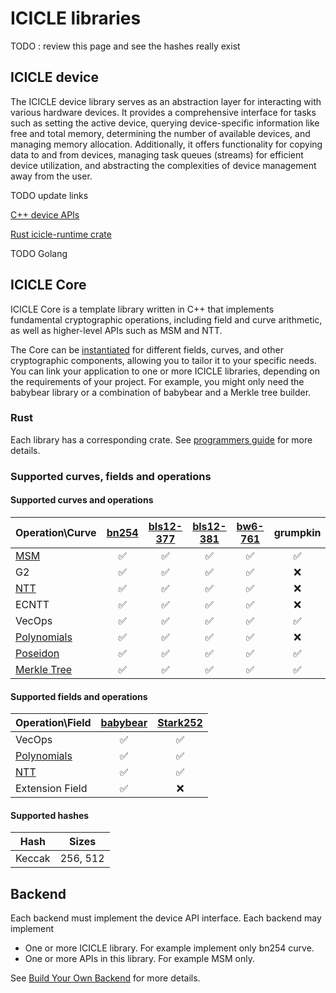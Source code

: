 # ICICLE libraries

TODO : review this page and see the hashes really exist

## ICICLE device

The ICICLE device library serves as an abstraction layer for interacting with various hardware devices. It provides a comprehensive interface for tasks such as setting the active device, querying device-specific information like free and total memory, determining the number of available devices, and managing memory allocation. Additionally, it offers functionality for copying data to and from devices, managing task queues (streams) for efficient device utilization, and abstracting the complexities of device management away from the user. 

TODO update links

[C++ device APIs](https://github.com/ingonyama-zk/icicle/blob/yshekel/V3/icicle_v3/include/icicle/runtime.h)

[Rust icicle-runtime crate](https://github.com/ingonyama-zk/icicle/tree/yshekel/V3/wrappers/rust_v3/icicle-runtime)

TODO Golang

## ICICLE Core

ICICLE Core is a template library written in C++ that implements fundamental cryptographic operations, including field and curve arithmetic, as well as higher-level APIs such as MSM and NTT.

The Core can be [instantiated](./getting_started) for different fields, curves, and other cryptographic components, allowing you to tailor it to your specific needs. You can link your application to one or more ICICLE libraries, depending on the requirements of your project. For example, you might only need the babybear library or a combination of babybear and a Merkle tree builder.


### Rust
Each library has a corresponding crate. See [programmers guide](./programmers_guide/general.md) for more details.

### Supported curves, fields and operations

#### Supported curves and operations

| Operation\Curve                                     | [bn254](https://neuromancer.sk/std/bn/bn254) | [bls12-377](https://neuromancer.sk/std/bls/BLS12-377) | [bls12-381](https://neuromancer.sk/std/bls/BLS12-381) | [bw6-761](https://eprint.iacr.org/2020/351) | grumpkin |
| --------------------------------------------------- | :------------------------------------------: | :---------------------------------------------------: | :---------------------------------------------------: | :-----------------------------------------: | :------: |
| [MSM](./primitives/msm)                             |                      ✅                       |                           ✅                           |                           ✅                           |                      ✅                      |    ✅     |
| G2                                                  |                      ✅                       |                           ✅                           |                           ✅                           |                      ✅                      |    ❌     |
| [NTT](./primitives/ntt)                             |                      ✅                       |                           ✅                           |                           ✅                           |                      ✅                      |    ❌     |
| ECNTT                                               |                      ✅                       |                           ✅                           |                           ✅                           |                      ✅                      |    ❌     |
| VecOps                                              |                      ✅                       |                           ✅                           |                           ✅                           |                      ✅                      |    ✅     |
| [Polynomials](./polynomials/overview)               |                      ✅                       |                           ✅                           |                           ✅                           |                      ✅                      |    ❌     |
| [Poseidon](primitives/poseidon)                     |                      ✅                       |                           ✅                           |                           ✅                           |                      ✅                      |    ✅     |
| [Merkle Tree](primitives/poseidon#the-tree-builder) |                      ✅                       |                           ✅                           |                           ✅                           |                      ✅                      |    ✅     |

#### Supported fields and operations

| Operation\Field                       | [babybear](https://eprint.iacr.org/2023/824.pdf) | [Stark252](https://docs.starknet.io/documentation/architecture_and_concepts/Cryptography/p-value/) |
| ------------------------------------- | :----------------------------------------------: | :------------------------------------------------------------------------------------------------: |
| VecOps                                |                        ✅                         |                                                 ✅                                                  |
| [Polynomials](./polynomials/overview) |                        ✅                         |                                                 ✅                                                  |
| [NTT](primitives/ntt)                 |                        ✅                         |                                                 ✅                                                  |
| Extension Field                       |                        ✅                         |                                                 ❌                                                  |

#### Supported hashes

| Hash   |  Sizes   |
| ------ | :------: |
| Keccak | 256, 512 |

## Backend
Each backend must implement the device API interface.
Each backend may implement
- One or more ICICLE library. For example implement only bn254 curve. 
- One or more APIs in this library. For example MSM only.

See [Build Your Own Backend](./build_your_own_backend.md) for more details.